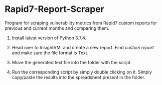# Rapid7-Report-Scraper
Program for scraping vulnerability metrics from Rapid7 custom reports for previous and current months and comparing them.

1.	Install latest version of Python 3.7.4.

2.	Head over to InsightVM, and create a new report. Find *custom report* and make sure the file format is Text.

3.	Move the generated text file into the folder with the script.

4.	Run the corresponding script by simply double clicking on it. Simply copy/paste the results into the spreadsheet present in the folder.
